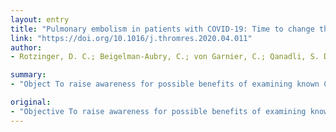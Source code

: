 ```yaml
---
layout: entry
title: "Pulmonary embolism in patients with COVID-19: Time to change the paradigm of computed tomography"
link: "https://doi.org/10.1016/j.thromres.2020.04.011"
author:
- Rotzinger, D. C.; Beigelman-Aubry, C.; von Garnier, C.; Qanadli, S. D.

summary:
- "Object To raise awareness for possible benefits of examining known COVID-19 patients presenting sudden clinical worsening with CT pulmonary angiography instead of standard non-contrast chest CT. Objective to raise awareness of possible benefits to examining patients. examining a randomized CT randomized. CT is not a standard standard CT, but it is not standard. It is a good idea for examining COVId-19 patients with CT symptoms. The objective is to raise the awareness of potential benefits of CT aims to increase awareness for potential benefits examining the potential benefits to the."

original:
- "Objective To raise awareness for possible benefits of examining known COVID-19 patients presenting sudden clinical worsening with CT pulmonary angiography instead of standard non-contrast chest CT."
---
```


